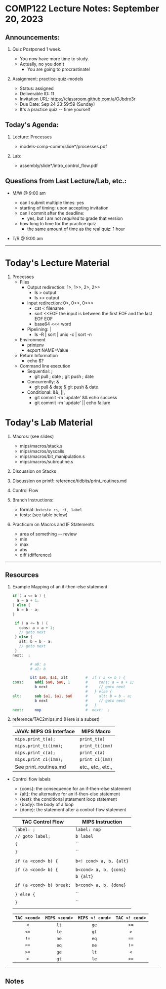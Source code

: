 # COMP122 Lecture Notes: September 20, 2023

## Announcements:
   1. Quiz Postponed 1 week.
      - You now have more time to study.
      - Actually, no you don't
        - You are going to procrastinate!

  1. Assignment: practice-quiz-models
      - Status: assigned
      - Deliverable ID: 11
      - Invitation URL: https://classroom.github.com/a/OJbdrx3r
      - Due Date: Sep 24 23:59:59  (Sunday)
      - It's a practice quiz -- time yourself

## Today's Agenda:
   1. Lecture:  Processes
      - models-comp-comm/slide*/processes.pdf

   1. Lab: 
      - assembly/slide*/intro_control_flow.pdf


## Questions from Last Lecture/Lab, etc.:
   * M/W @ 9:00 am
     - can I submit multiple times: yes
     - starting of timing: upon accepting invitation
     - can I commit after the deadline: 
       * yes, but I am not _required_ to grade that version
     - how long to time for the practice quiz
       * the same amount of time as the real quiz: 1 hour


   * T/R @ 9:00 am



---
# Today's Lecture Material

  1. Processes
     - Files
       - Output redirection:  1>, 1>>, 2>, 2>>
         * ls > output 
         * ls >> output
       - Input redirection:   0<, 0<<, 0<<< 
         * cat < filename
         * sort <<EOF
           the input is between
           the first EOF and 
           the last EOF
           EOF
         * base64 <<< word
       - Pipelining: |
         * ls -R | sort | uniq -c | sort -n
     - Environment
       - printenv
       - export NAME=Value 
     - Return Information
       - echo $?
     - Command line execution
       - Sequential:  ;
         * git pull ; date ; git push ; date
       - Concurrently:    &
         * git pull & date & git push & date
       - Conditional:  &&, ||, 
         * git commit -m 'update' && echo success
         * git commit -m 'update' || echo failure


# Today's Lab Material
  1. Macros: (see slides)
     * mips/macros/stack.s     
     * mips/macros/syscalls
     * mips/macros/bit_manipulation.s 
     * mips/macros/subroutine.s    
  1. Discussion on Stacks
  1. Discussion on printf: reference/tidbits/print_routines.md 

  1. Control Flow
  1. Branch Instructions:
     - format:  `b<test> rs, rt, label`
     - tests: (see table below)
  1. Practicum on Macros and IF Statements
     - area of something -- review
     - min
     - max
     - abs
     - diff (difference)

---
## Resources

  1. Example Mapping of an if-then-else statement

     ```java
     if ( a <= b ) {
       a = a + 1;
     } else {
       b = b - a;
     }
     ```

     ```java tac
      if ( a <= b ) {
        cons: a = a + 1;
        // goto next
      } else {
        alt: b = b - a;
        // goto next
      }
     next:  ; 
     ```

     ```mips
             # a0: a
             # a1: b

             blt $a0, $a1, alt        #  if ( a <= b ) {
     cons:     addi $a0, $a0, 1       #     cons: a = a + 1;
               b next                 #     // goto next
                                      #   } else {
     alt:      sub $a1, $a1, $a0      #     alt: b = b - a;
               b next                 #     // goto next
                                      #   }
     next:     nop                    #  next:  ; 


     ```

  1. reference/TAC2mips.md   (Here is a subset)

     | JAVA: MIPS OS Interface       | MIPS Macro                |
     |-------------------------------|---------------------------|
     | `mips.print_t(a);`            | `print_t(a)`              |
     | `mips.print_ti(imm);`         | `print_ti(imm)`           |
     | `mips.print_c(a);`            | `print_c(a)`              |
     | `mips.print_ci(imm);`         | `print_ci(imm)`           |
     |  See print_routines.md        | etc., etc., etc.,         |

  - Control flow labels
      * {cons}: the consequence for an if-then-else statement
      * {alt}:  the alternative for an if-then-else statement
      * {test}: the conditional statement loop statement
      * {body}: the body of a loop
      * {done}: the statement after a control-flow statement

      | TAC Control Flow                  | MIPS Instruction           |
      |-----------------------------------|----------------------------|
      | `label: ;`                        | `label: nop`               |
      | `// goto label;`                  | `b label`                  |
      | `{`                               | ``                         |
      | `}`                               | ``                         |
      |                                   |                            |
      | `if (a <cond> b) {`               | `b<! cond> a, b, {alt}`    |
      |                                   |                            |        
      | `if (a <cond> b) {`               | `b<cond> a, b, {cons}`     |
      |                                   | `b {alt}`                  |
      |                                   |                            |
      | `if (a <cond> b) break;`          | `b<cond> a, b, {done}`     |
      |                                   |                            |
      | `} else {`                        | ``                         |
      | `}`                               | ``                         |
      |                                   |                            |



      | `TAC <cond>` | `MIPS <cond>` | `MIPS <! cond>` |`TAC <! cond>` |
      |:------------:|:-------------:|:---------------:|:-------------:|
      | `<`          | `lt`          | `ge`            |  `>=`         |
      | `<=`         | `le`          | `gt`            |  `>`          |
      | `!=`         | `ne`          | `eq`            |  `==`         |
      | `==`         | `eq`          | `ne`            |  `!=`         |
      | `>=`         | `ge`          | `lt`            |  `<`          |
      | `>`          | `gt`          | `le`            |  `>=`         |
   



---
<!-- This section for student's to place their own notes. -->
<!-- This section will not be updated by the Professor.   -->

## Notes  


